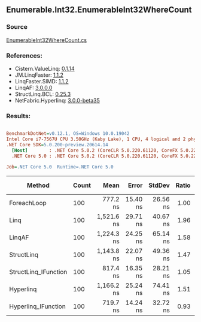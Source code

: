 ﻿## Enumerable.Int32.EnumerableInt32WhereCount

### Source
[EnumerableInt32WhereCount.cs](../LinqBenchmarks/Enumerable/Int32/EnumerableInt32WhereCount.cs)

### References:
- Cistern.ValueLinq: [0.1.14](https://www.nuget.org/packages/Cistern.ValueLinq/0.1.14)
- JM.LinqFaster: [1.1.2](https://www.nuget.org/packages/JM.LinqFaster/1.1.2)
- LinqFaster.SIMD: [1.1.2](https://www.nuget.org/packages/LinqFaster.SIMD/1.0.3)
- LinqAF: [3.0.0.0](https://www.nuget.org/packages/LinqAF/3.0.0.0)
- StructLinq.BCL: [0.25.3](https://www.nuget.org/packages/StructLinq.BCL/0.25.3)
- NetFabric.Hyperlinq: [3.0.0-beta35](https://www.nuget.org/packages/NetFabric.Hyperlinq/3.0.0-beta35)

### Results:
``` ini

BenchmarkDotNet=v0.12.1, OS=Windows 10.0.19042
Intel Core i7-7567U CPU 3.50GHz (Kaby Lake), 1 CPU, 4 logical and 2 physical cores
.NET Core SDK=5.0.200-preview.20614.14
  [Host]        : .NET Core 5.0.2 (CoreCLR 5.0.220.61120, CoreFX 5.0.220.61120), X64 RyuJIT
  .NET Core 5.0 : .NET Core 5.0.2 (CoreCLR 5.0.220.61120, CoreFX 5.0.220.61120), X64 RyuJIT

Job=.NET Core 5.0  Runtime=.NET Core 5.0  

```
|               Method | Count |       Mean |    Error |   StdDev | Ratio | RatioSD |  Gen 0 | Gen 1 | Gen 2 | Allocated |
|--------------------- |------ |-----------:|---------:|---------:|------:|--------:|-------:|------:|------:|----------:|
|          ForeachLoop |   100 |   777.2 ns | 15.40 ns | 26.56 ns |  1.00 |    0.00 | 0.0191 |     - |     - |      40 B |
|                 Linq |   100 | 1,521.6 ns | 29.71 ns | 40.67 ns |  1.96 |    0.09 | 0.0191 |     - |     - |      40 B |
|               LinqAF |   100 | 1,224.3 ns | 24.25 ns | 65.14 ns |  1.58 |    0.09 | 0.0191 |     - |     - |      40 B |
|           StructLinq |   100 | 1,143.8 ns | 22.07 ns | 49.36 ns |  1.47 |    0.08 | 0.0458 |     - |     - |      96 B |
| StructLinq_IFunction |   100 |   817.4 ns | 16.35 ns | 28.21 ns |  1.05 |    0.05 | 0.0191 |     - |     - |      40 B |
|            Hyperlinq |   100 | 1,166.2 ns | 25.24 ns | 74.41 ns |  1.51 |    0.11 | 0.0191 |     - |     - |      40 B |
|  Hyperlinq_IFunction |   100 |   719.7 ns | 14.24 ns | 32.72 ns |  0.93 |    0.05 | 0.0191 |     - |     - |      40 B |
